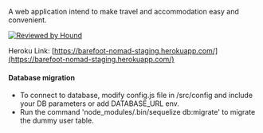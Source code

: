 A web application intend to make travel and accommodation easy and convenient.

[![Reviewed by Hound](https://img.shields.io/badge/Reviewed_by-Hound-8E64B0.svg)](https://houndci.com)

Heroku Link: [https://barefoot-nomad-staging.herokuapp.com/](https://barefoot-nomad-staging.herokuapp.com/)

#### Database migration

- To connect to database, modify config.js file in /src/config and include your DB parameters or add DATABASE_URL env.
- Run the command 'node_modules/.bin/sequelize db:migrate' to migrate the dummy user table.
